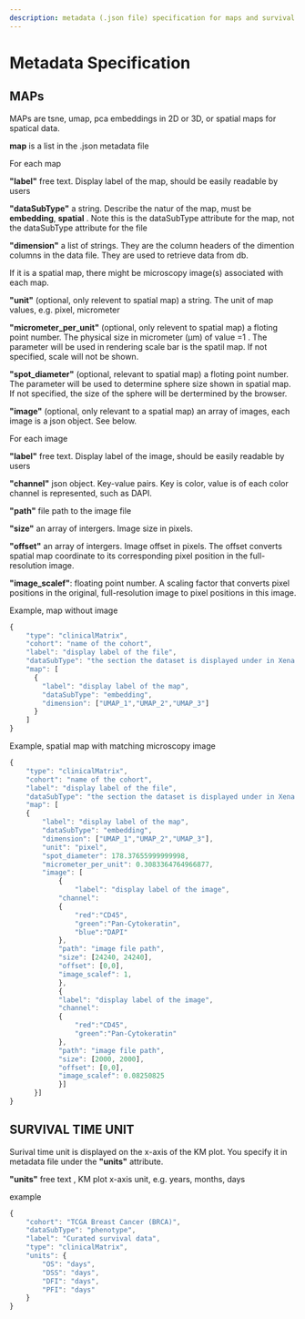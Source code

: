```yaml
---
description: metadata (.json file) specification for maps and survival time unit
---
```


# Metadata Specification

## MAPs

MAPs are tsne, umap, pca embeddings in 2D or 3D, or spatial maps for spatical data.

**map** is a list in the .json metadata file

For each map

**"label"** free text. Display label of the map, should be easily readable by users

**"dataSubType"** a string. Describe the natur of the map, must be **embedding**, **spatial** . Note this is the dataSubType attribute for the map, not the dataSubType attribute for the file

**"dimension"** a list of strings. They are the column headers of the dimention columns in the data file. They are used to retrieve data from db.

If it is a spatial map, there might be microscopy image\(s\) associated with each map.

**"unit"** \(optional, only relevent to spatial map\) a string. The unit of map values, e.g. pixel, micrometer

**"micrometer\_per\_unit"** \(optional, only relevent to spatial map\) a floting point number. The physical size in micrometer \(µm\) of value =1 . The parameter will be used in rendering scale bar is the spatil map. If not specified, scale will not be shown.

**"spot\_diameter"** \(optional, relevant to spatial map\) a floting point number. The parameter will be used to determine sphere size shown in spatial map. If not specified, the size of the sphere will be dertermined by the browser.

**"image"** \(optional, only relevant to a spatial map\) an array of images, each image is a json object. See below.

For each image

**"label"** free text. Display label of the image, should be easily readable by users

**"channel"** json object. Key-value pairs. Key is color, value is of each color channel is represented, such as DAPI.

**"path"** file path to the image file

**"size"** an array of intergers. Image size in pixels.

**"offset"** an array of intergers. Image offset in pixels. The offset converts spatial map coordinate to its corresponding pixel position in the full-resolution image.

**"image\_scalef"**: floating point number. A scaling factor that converts pixel positions in the original, full-resolution image to pixel positions in this image.

Example, map without image

```javascript
{
    "type": "clinicalMatrix",
    "cohort": "name of the cohort",
    "label": "display label of the file",
    "dataSubType": "the section the dataset is displayed under in Xena Datapages, describe what data is in the life",
    "map": [
      {
        "label": "display label of the map",
        "dataSubType": "embedding",
        "dimension": ["UMAP_1","UMAP_2","UMAP_3"] 
      }
    ]
}
```

Example, spatial map with matching microscopy image

```javascript
{
    "type": "clinicalMatrix",
    "cohort": "name of the cohort",
    "label": "display label of the file",
    "dataSubType": "the section the dataset is displayed under in Xena Datapages, describe what data is in the life",
    "map": [
    {
        "label": "display label of the map",
        "dataSubType": "embedding",
        "dimension": ["UMAP_1","UMAP_2","UMAP_3"],
        "unit": "pixel",
        "spot_diameter": 178.37655999999998,
        "micrometer_per_unit": 0.3083364764966877,
        "image": [
            {
                "label": "display label of the image",
            "channel":
            {
                "red":"CD45",
                "green":"Pan-Cytokeratin",
                "blue":"DAPI"
            },
            "path": "image file path",
            "size": [24240, 24240],
            "offset": [0,0],
            "image_scalef": 1,
            },
            {
            "label": "display label of the image",
            "channel":
            {
                "red":"CD45",
                "green":"Pan-Cytokeratin"
            },
            "path": "image file path",
            "size": [2000, 2000],
            "offset": [0,0],
            "image_scalef": 0.08250825
            }]
      }]
}
```

## SURVIVAL TIME UNIT

Surival time unit is displayed on the x-axis of the KM plot. You specify it in metadata file under the **"units"** attribute.

**"units"** free text , KM plot x-axis unit, e.g. years, months, days

example

```javascript
{
    "cohort": "TCGA Breast Cancer (BRCA)", 
    "dataSubType": "phenotype", 
    "label": "Curated survival data", 
    "type": "clinicalMatrix", 
    "units": {
        "OS": "days",
        "DSS": "days",
        "DFI": "days",
        "PFI": "days"
    }
}
```

